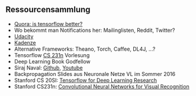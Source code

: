 ## Ressourcensammlung

- [Quora: is tensorflow better?](https://www.quora.com/Is-TensorFlow-better-than-other-leading-libraries-such-as-Torch-Theano)
- Wo bekommt man Notifications her: Mailinglisten, Reddit, Twitter?
- [Udacity](https://de.udacity.com/course/deep-learning--ud730/)
- [Kadenze](https://www.kadenze.com/courses/creative-applications-of-deep-learning-with-tensorflow/info)
- Alternative Frameworks: Theano, Torch, Caffee, DL4J, ...?
- Tensorflow [CS 231n](http://cs231n.stanford.edu/syllabus.html) Vorlesung
- Deep Learning Book Godfellow
- Siraj Naval: [Github](https://github.com/llSourcell), [Youtube](https://www.youtube.com/c/sirajology)
- Backpropagation Slides aus Neuronale Netze VL im Sommer 2016
- Stanford CS 20SI: [Tensorflow for Deep Learning Research](http://web.stanford.edu/class/cs20si/syllabus.html)
- Stanford CS231n: [Convolutional Neural Networks for Visual Recognition](http://cs231n.stanford.edu/syllabus.html)
